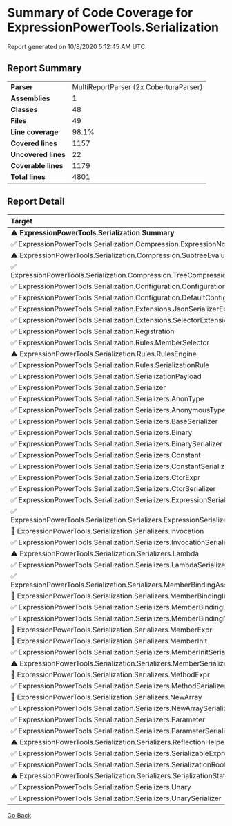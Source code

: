 # Summary of Code Coverage for ExpressionPowerTools.Serialization

Report generated on 10/8/2020 5:12:45 AM UTC.

## Report Summary

| | |
|:--|:--|
|**Parser**|MultiReportParser (2x CoberturaParser)
|**Assemblies**|1
|**Classes**|48
|**Files**|49
|**Line coverage**|98.1%
|**Covered lines**|1157
|**Uncovered lines**|22
|**Coverable lines**|1179
|**Total lines**|4801

## Report Detail

|Target|Coverage|
|:--|--:|
|**⚠ ExpressionPowerTools.Serialization Summary**|98.1%|
|✅   ExpressionPowerTools.Serialization.Compression.ExpressionNominator|100.0%|
|⚠   ExpressionPowerTools.Serialization.Compression.SubtreeEvaluator|95.4%|
|✅   ExpressionPowerTools.Serialization.Compression.TreeCompressionVisitor|100.0%|
|✅   ExpressionPowerTools.Serialization.Configuration.ConfigurationBuilder|100.0%|
|✅   ExpressionPowerTools.Serialization.Configuration.DefaultConfiguration|100.0%|
|✅   ExpressionPowerTools.Serialization.Extensions.JsonSerializerExtensions|100.0%|
|✅   ExpressionPowerTools.Serialization.Extensions.SelectorExtensions|100.0%|
|✅   ExpressionPowerTools.Serialization.Registration|100.0%|
|✅   ExpressionPowerTools.Serialization.Rules.MemberSelector|100.0%|
|⚠   ExpressionPowerTools.Serialization.Rules.RulesEngine|94.4%|
|✅   ExpressionPowerTools.Serialization.Rules.SerializationRule|100.0%|
|✅   ExpressionPowerTools.Serialization.SerializationPayload|100.0%|
|✅   ExpressionPowerTools.Serialization.Serializer|100.0%|
|✅   ExpressionPowerTools.Serialization.Serializers.AnonType|100.0%|
|✅   ExpressionPowerTools.Serialization.Serializers.AnonymousTypeAdapter|100.0%|
|✅   ExpressionPowerTools.Serialization.Serializers.BaseSerializer|100.0%|
|✅   ExpressionPowerTools.Serialization.Serializers.Binary|100.0%|
|✅   ExpressionPowerTools.Serialization.Serializers.BinarySerializer|100.0%|
|✅   ExpressionPowerTools.Serialization.Serializers.Constant|100.0%|
|✅   ExpressionPowerTools.Serialization.Serializers.ConstantSerializer|100.0%|
|✅   ExpressionPowerTools.Serialization.Serializers.CtorExpr|100.0%|
|✅   ExpressionPowerTools.Serialization.Serializers.CtorSerializer|100.0%|
|✅   ExpressionPowerTools.Serialization.Serializers.ExpressionSerializer|100.0%|
|✅   ExpressionPowerTools.Serialization.Serializers.ExpressionSerializerAttribute|100.0%|
|🛑   ExpressionPowerTools.Serialization.Serializers.Invocation|83.3%|
|✅   ExpressionPowerTools.Serialization.Serializers.InvocationSerializer|100.0%|
|⚠   ExpressionPowerTools.Serialization.Serializers.Lambda|92.3%|
|✅   ExpressionPowerTools.Serialization.Serializers.LambdaSerializer|100.0%|
|✅   ExpressionPowerTools.Serialization.Serializers.MemberBindingAssignment|100.0%|
|🛑   ExpressionPowerTools.Serialization.Serializers.MemberBindingInitializer|80.0%|
|✅   ExpressionPowerTools.Serialization.Serializers.MemberBindingList|100.0%|
|✅   ExpressionPowerTools.Serialization.Serializers.MemberBindingMember|100.0%|
|🛑   ExpressionPowerTools.Serialization.Serializers.MemberExpr|77.7%|
|🛑   ExpressionPowerTools.Serialization.Serializers.MemberInit|85.7%|
|✅   ExpressionPowerTools.Serialization.Serializers.MemberInitSerializer|100.0%|
|⚠   ExpressionPowerTools.Serialization.Serializers.MemberSerializer|95.6%|
|🛑   ExpressionPowerTools.Serialization.Serializers.MethodExpr|88.8%|
|✅   ExpressionPowerTools.Serialization.Serializers.MethodSerializer|100.0%|
|🛑   ExpressionPowerTools.Serialization.Serializers.NewArray|87.5%|
|✅   ExpressionPowerTools.Serialization.Serializers.NewArraySerializer|100.0%|
|✅   ExpressionPowerTools.Serialization.Serializers.Parameter|100.0%|
|✅   ExpressionPowerTools.Serialization.Serializers.ParameterSerializer|100.0%|
|⚠   ExpressionPowerTools.Serialization.Serializers.ReflectionHelper|94.2%|
|✅   ExpressionPowerTools.Serialization.Serializers.SerializableExpression|100.0%|
|✅   ExpressionPowerTools.Serialization.Serializers.SerializationRoot|100.0%|
|⚠   ExpressionPowerTools.Serialization.Serializers.SerializationState|95.2%|
|✅   ExpressionPowerTools.Serialization.Serializers.Unary|100.0%|
|✅   ExpressionPowerTools.Serialization.Serializers.UnarySerializer|100.0%|

[Go Back](./index.md)
